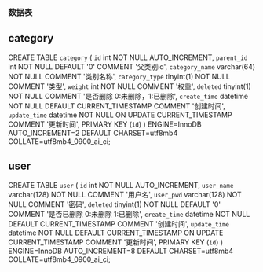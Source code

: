 ### 数据表
## category
CREATE TABLE `category` (
  `id` int NOT NULL AUTO_INCREMENT,
  `parent_id` int NOT NULL DEFAULT '0' COMMENT '父类别id',
  `category_name` varchar(64) NOT NULL COMMENT '类别名称',
  `category_type` tinyint(1) NOT NULL COMMENT '类型',
  `weight` int NOT NULL COMMENT '权重',
  `deleted` tinyint(1) NOT NULL COMMENT '是否删除 0:未删除，1:已删除',
  `create_time` datetime NOT NULL DEFAULT CURRENT_TIMESTAMP COMMENT '创建时间',
  `update_time` datetime NOT NULL ON UPDATE CURRENT_TIMESTAMP COMMENT '更新时间',
  PRIMARY KEY (`id`)
) ENGINE=InnoDB AUTO_INCREMENT=2 DEFAULT CHARSET=utf8mb4 COLLATE=utf8mb4_0900_ai_ci;

## user
CREATE TABLE `user` (
  `id` int NOT NULL AUTO_INCREMENT,
  `user_name` varchar(128) NOT NULL COMMENT '用户名',
  `user_pwd` varchar(128) NOT NULL COMMENT '密码',
  `deleted` tinyint(1) NOT NULL DEFAULT '0' COMMENT '是否已删除  0:未删除 1:已删除',
  `create_time` datetime NOT NULL DEFAULT CURRENT_TIMESTAMP COMMENT '创建时间',
  `update_time` datetime NOT NULL DEFAULT CURRENT_TIMESTAMP ON UPDATE CURRENT_TIMESTAMP COMMENT '更新时间',
  PRIMARY KEY (`id`)
) ENGINE=InnoDB AUTO_INCREMENT=8 DEFAULT CHARSET=utf8mb4 COLLATE=utf8mb4_0900_ai_ci;